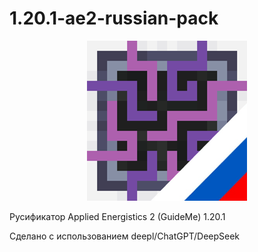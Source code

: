 # 1.20.1-ae2-russian-pack

<p align="center">
  <img src="https://github.com/bng-mc-project/1.20.1-ae2-russian-pack/blob/main/pack.png?raw=true" />
</p>

Русификатор Applied Energistics 2 (GuideMe) 1.20.1

Сделано с использованием deepl/ChatGPT/DeepSeek

